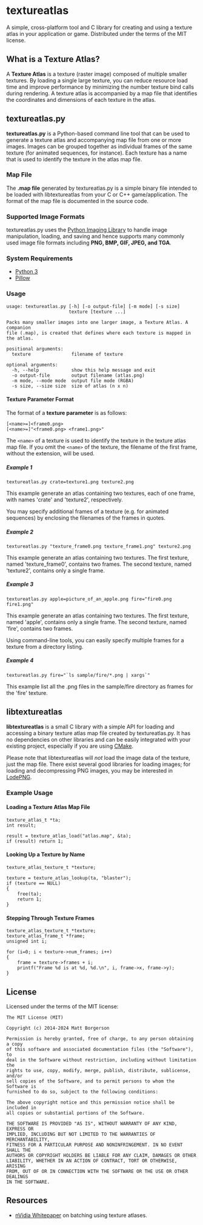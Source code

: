 textureatlas
============

A simple, cross-platform tool and C library for creating and using a texture
atlas in your application or game. Distributed under the terms of the MIT
license.

What is a Texture Atlas?
------------------------

A **Texture Atlas** is a texture (raster image) composed of multiple smaller
textures. By loading a single large texture, you can reduce resource load time
and improve performance by minimizing the number texture bind calls during
rendering. A texture atlas is accompanied by a map file that identifies the
coordinates and dimensions of each texture in the atlas.

textureatlas.py
---------------

**textureatlas.py** is a Python-based command line tool that can be used to
generate a texture atlas and accompanying map file from one or more images.
Images can be grouped together as individual frames of the same texture (for
animated sequences, for instance). Each texture has a name that is used to
identify the texture in the atlas map file.

### Map File

The **.map file** generated by textureatlas.py is a simple binary file intended
to be loaded with libtextureatlas from your C or C++ game/application. The
format of the map file is documented in the source code.

### Supported Image Formats 

textureatlas.py uses the [Python Imaging
Library](http://www.pythonware.com/products/pil/) to handle image manipulation,
loading, and saving and hence supports many commonly used image file formats
including **PNG, BMP, GIF, JPEG, and TGA**.

### System Requirements

* [Python 3](http://www.python.org/)
* [Pillow](http://pillow.readthedocs.org/en/latest/)

### Usage

    usage: textureatlas.py [-h] [-o output-file] [-m mode] [-s size]
                           texture [texture ...]

    Packs many smaller images into one larger image, a Texture Atlas. A companion
    file (.map), is created that defines where each texture is mapped in the atlas.

    positional arguments:
      texture               filename of texture

    optional arguments:
      -h, --help            show this help message and exit
      -o output-file        output filename (atlas.png)
      -m mode, --mode mode  output file mode (RGBA)
      -s size, --size size  size of atlas (n x n)

#### Texture Parameter Format

The format of a **texture parameter** is as follows:

    [<name>=]<frame0.png>
    [<name>=]"<frame0.png> <frame1.png>"

The `<name>` of a texture is used to identify the texture in the texture atlas
map file. If you omit the `<name>` of the texture, the filename of the first
frame, without the extension, will be used.

##### Example 1

    textureatlas.py crate=texture1.png texture2.png

This example generate an atlas containing two textures, each of one frame,
with names 'crate' and 'texture2', respectively.

You may specify additional frames of a texture (e.g. for animated sequences) by
enclosing the filenames of the frames in quotes.

##### Example 2

    textureatlas.py "texture_frame0.png texture_frame1.png" texture2.png

This example generate an atlas containing two textures. The first texture,
named 'texture_frame0', contains two frames. The second texture, named
'texture2', contains only a single frame.

##### Example 3

    textureatlas.py apple=picture_of_an_apple.png fire="fire0.png fire1.png"

This example generate an atlas containing two textures. The first texture,
named 'apple', contains only a single frame. The second texture, named
'fire', contains two frames.

Using command-line tools, you can easily specify multiple frames for a texture
from a directory listing.

##### Example 4

    textureatlas.py fire="`ls sample/fire/*.png | xargs`"

This example list all the .png files in the sample/fire directory as frames
for the 'fire' texture.

libtextureatlas
---------------

**libtextureatlas** is a small C library with a simple API for loading and
accessing a binary texture atlas map file created by textureatlas.py. It has no
dependencies on other libraries and can be easily integrated with your existing
project, especially if you are using [CMake](http://www.cmake.org/).

Please note that libtextureatlas will *not* load the image data of the texture,
just the map file. There exist several good libraries for loading images; for
loading and decompressing PNG images, you may be interested in
[LodePNG](http://lodev.org/lodepng/).

### Example Usage

#### Loading a Texture Atlas Map File

    texture_atlas_t *ta;
    int result;

    result = texture_atlas_load("atlas.map", &ta);
    if (result) return 1;

#### Looking Up a Texture by Name

    texture_atlas_texture_t *texture;

    texture = texture_atlas_lookup(ta, "blaster");
    if (texture == NULL)
    {
        free(ta);
        return 1;
    }

#### Stepping Through Texture Frames

    texture_atlas_texture_t *texture;
    texture_atlas_frame_t *frame;
    unsigned int i;

    for (i=0; i < texture->num_frames; i++)
    {
        frame = texture->frames + i;
        printf("Frame %d is at %d, %d.\n", i, frame->x, frame->y);
    }

License
-------

Licensed under the terms of the MIT license:

    The MIT License (MIT)

    Copyright (c) 2014-2024 Matt Borgerson

    Permission is hereby granted, free of charge, to any person obtaining a copy
    of this software and associated documentation files (the "Software"), to
    deal in the Software without restriction, including without limitation the
    rights to use, copy, modify, merge, publish, distribute, sublicense, and/or
    sell copies of the Software, and to permit persons to whom the Software is
    furnished to do so, subject to the following conditions:

    The above copyright notice and this permission notice shall be included in
    all copies or substantial portions of the Software.

    THE SOFTWARE IS PROVIDED "AS IS", WITHOUT WARRANTY OF ANY KIND, EXPRESS OR
    IMPLIED, INCLUDING BUT NOT LIMITED TO THE WARRANTIES OF MERCHANTABILITY,
    FITNESS FOR A PARTICULAR PURPOSE AND NONINFRINGEMENT. IN NO EVENT SHALL THE
    AUTHORS OR COPYRIGHT HOLDERS BE LIABLE FOR ANY CLAIM, DAMAGES OR OTHER
    LIABILITY, WHETHER IN AN ACTION OF CONTRACT, TORT OR OTHERWISE, ARISING
    FROM, OUT OF OR IN CONNECTION WITH THE SOFTWARE OR THE USE OR OTHER DEALINGS
    IN THE SOFTWARE.

Resources
---------

* [nVidia Whitepaper](https://developer.nvidia.com/sites/default/files/akamai/tools/files/Texture_Atlas_Whitepaper.pdf) on
  batching using texture atlases.
